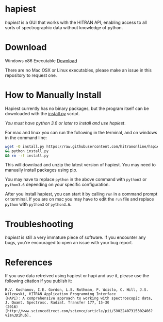 # hapiest
*hapiest* is a GUI that works with the HITRAN API, enabling access
to all sorts of spectrographic data without knowledge of python.

# Download
Windows x86 Executable [Download](#)

There are no Mac OSX or Linux executables, please make an issue in this repository to request one.

# How to Manually Install
Hapiest currently has no binary packages, but the program itself can be downloaded
with the [install.py](https://github.com/hitranonline/hapiest/blob/master/install.py) script.

*You must have python 3.6 or later to install and use hapiest*.

For mac and linux you can run the following in the terminal, and on windows in the command line:
```bash
wget -O install.py https://raw.githubusercontent.com/hitranonline/hapiest/master/install.py 
&& python install.py 
&& rm -rf install.py
```

This will download and unzip the latest version of hapiest. You may need to manually install packages using pip.

You may have to replace `python` in the above command with `python3` or `python3.6` depending on your specific
configuration.

After you install hapiest, you can start it by calling `run` in a command prompt or terminal. If you are on mac you may
have to edit the `run` file and replace `python` with `python3` or `python3.6`.

# Troubleshooting
*hapiest* is still a very immature piece of software. If you encounter any bugs, you're encouraged to open an issue with
your bug report.

# References
If you use data retreived using hapiest or hapi and use it, please use the following citation if you publish it:

```
R.V. Kochanov, I.E. Gordon, L.S. Rothman, P. Wcislo, C. Hill, J.S. Wilzewski, HITRAN Application Programming Interface
(HAPI): A comprehensive approach to working with spectroscopic data, J. Quant. Spectrosc. Radiat. Transfer 177, 15-30
(2016) [http://www.sciencedirect.com/science/article/pii/S0022407315302466?via%3Dihub].
```
